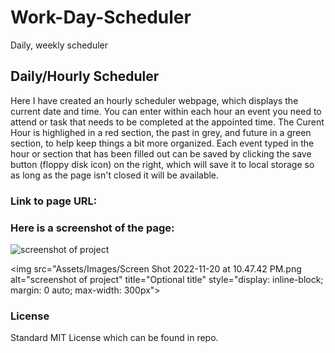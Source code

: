 # Work-Day-Scheduler
Daily, weekly scheduler

## Daily/Hourly Scheduler
Here I have created an hourly scheduler webpage, which displays the current date and time. You can enter within each hour an event you need to attend or task
that needs to be completed at the appointed time.
The Curent Hour is highlighed in a red section, the past in grey, and future in a green section, to help keep things a bit more organized.
Each event typed in the hour or section that has been filled out can be saved by clicking the save button (floppy disk icon) on the right, which will save it to local storage
so as long as the page isn't closed it will be available.

### Link to page URL:


### Here is a screenshot of the page:
<img
  src="Assets/Images/Screen Shot 2022-11-20 at 10.47.38 PM.png"
  alt="screenshot of project"
  title="Optional title"
  style="display: inline-block; margin: 0 auto; max-width: 300px">

<img
  src="Assets/Images/Screen Shot 2022-11-20 at 10.47.42 PM.png
  alt="screenshot of project"
  title="Optional title"
  style="display: inline-block; margin: 0 auto; max-width: 300px">

 ### License
 Standard MIT License which can be found in repo.                                                  
